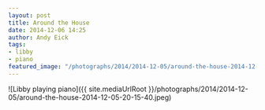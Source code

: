 ```yaml
---
layout: post
title: Around the House
date: 2014-12-06 14:25
author: Andy Eick
tags: 
- libby
- piano
featured_image: "/photographs/2014/2014-12-05/around-the-house-2014-12-05-20-15-40.jpeg"
---
```

![Libby playing piano]({{ site.mediaUrlRoot }}/photographs/2014/2014-12-05/around-the-house-2014-12-05-20-15-40.jpeg)
